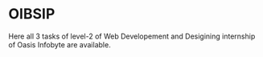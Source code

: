 # OIBSIP
Here all 3 tasks of level-2 of Web Developement and Desigining internship of Oasis Infobyte are available.
